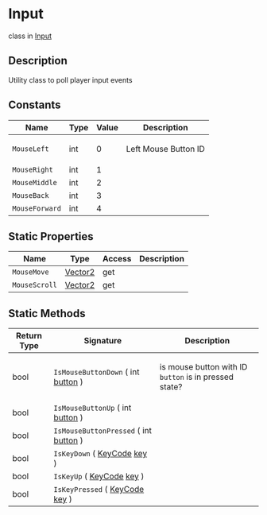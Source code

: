 # Input
class in [Input](../Input.md)

## Description
<p>Utility class to poll player input events</p>

## Constants
| Name | Type | Value | Description |
|---|---|---|---|
| `MouseLeft` | int | 0 | <p>Left Mouse Button ID</p> |
| `MouseRight` | int | 1 |  |
| `MouseMiddle` | int | 2 |  |
| `MouseBack` | int | 3 |  |
| `MouseForward` | int | 4 |  |

## Static Properties
| Name | Type | Access | Description |
|---|---|---|---|
| `MouseMove` | [Vector2](../Math/Vector2.md) | get |  |
| `MouseScroll` | [Vector2](../Math/Vector2.md) | get |  |

## Static Methods
| Return Type | Signature | Description |
|---|---|---|
| bool | `IsMouseButtonDown` ( int <ins>button</ins> ) | <p>is mouse button with ID <code>button</code> is in pressed state?</p> |
| bool | `IsMouseButtonUp` ( int <ins>button</ins> ) |  |
| bool | `IsMouseButtonPressed` ( int <ins>button</ins> ) |  |
| bool | `IsKeyDown` ( [KeyCode](../Input/KeyCode.md) <ins>key</ins> ) |  |
| bool | `IsKeyUp` ( [KeyCode](../Input/KeyCode.md) <ins>key</ins> ) |  |
| bool | `IsKeyPressed` ( [KeyCode](../Input/KeyCode.md) <ins>key</ins> ) |  |
